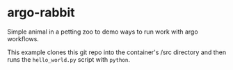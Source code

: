 # argo-rabbit
Simple animal in a petting zoo to demo ways to run work with argo workflows.

This example clones this git repo into the container's /src directory and then runs the `hello_world.py` script with `python`.
